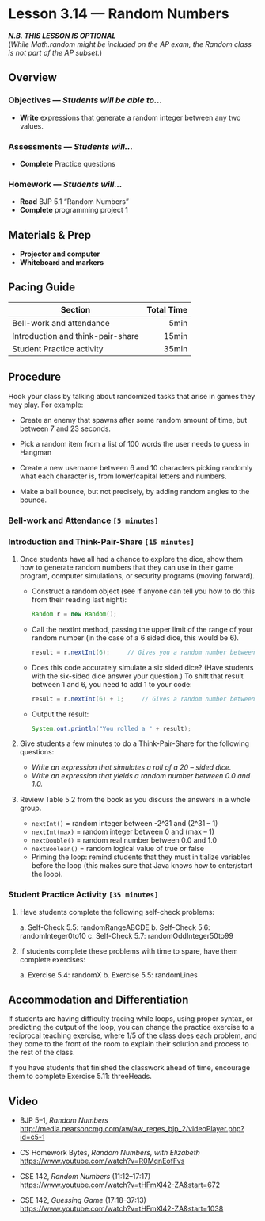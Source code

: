 Lesson 3.14 — Random Numbers
====================================================================================================
_**N.B. THIS LESSON IS OPTIONAL**_<br>
(_While Math.random might be included on the AP exam, the Random class is not part of the AP
subset._)


Overview
--------
### Objectives — _Students will be able to…_
- **Write** expressions that generate a random integer between any two values.

### Assessments — _Students will…_
- **Complete** Practice questions

### Homework — _Students will…_
- **Read** BJP 5.1 “Random Numbers”
- **Complete** programming project 1


Materials & Prep
----------------
- **Projector and computer**
- **Whiteboard and markers**


Pacing Guide
------------
| Section                           | Total Time |
|-----------------------------------|-----------:|
| Bell-work and attendance          |       5min |
| Introduction and think-pair-share |      15min |
| Student Practice activity      |      35min |


Procedure
---------
Hook your class by talking about randomized tasks that arise in games they may play. For example:

- Create an enemy that spawns after some random amount of time, but between 7 and 23 seconds.

- Pick a random item from a list of 100 words the user needs to guess in Hangman

- Create a new username between 6 and 10 characters picking randomly what each character is, from
  lower/capital letters and numbers.

- Make a ball bounce, but not precisely, by adding random angles to the bounce.

### Bell-work and Attendance `[5 minutes]`

### Introduction and Think-Pair-Share `[15 minutes]`

1. Once students have all had a chance to explore the dice, show them how to generate random numbers
   that they can use in their game program, computer simulations, or security programs (moving
   forward).

   - Construct a random object (see if anyone can tell you how to do this from their reading last
     night):

     ``` Java
     Random r = new Random();
     ```

   - Call the nextInt method, passing the upper limit of the range of your random number (in the
     case of a 6 sided dice, this would be 6).

     ``` Java
     result = r.nextInt(6);     // Gives you a random number between 0 - 5.
     ```

   - Does this code accurately simulate a six sided dice? (Have students with the six-sided dice
     answer your question.) To shift that result between 1 and 6, you need to add 1 to your code:

     ``` Java
     result = r.nextInt(6) + 1;     // Gives a random number between 1 - 6.
     ```

   - Output the result:

     ``` Java
     System.out.println("You rolled a " + result);
     ```

2. Give students a few minutes to do a Think-Pair-Share for the following questions:

   - _Write an expression that simulates a roll of a 20 – sided dice._
   - _Write an expression that yields a random number between 0.0 and 1.0._

3. Review Table 5.2 from the book as you discuss the answers in a whole group.

   - `nextInt()` = random integer between -2^31 and (2^31 – 1)
   - `nextInt(max)` = random integer between 0 and (max – 1)
   - `nextDouble()` = random real number between 0.0 and 1.0
   - `nextBoolean()` = random logical value of true or false
   - Priming the loop: remind students that they must initialize variables before the loop (this
     makes sure that Java knows how to enter/start the loop).

### Student Practice Activity `[35 minutes]`

1. Have students complete the following self-check problems:

   a. Self-Check 5.5: randomRangeABCDE
   b. Self-Check 5.6: randomInteger0to10
   c. Self-Check 5.7: randomOddInteger50to99

2. If students complete these problems with time to spare, have them complete exercises:

   a. Exercise 5.4: randomX
   b. Exercise 5.5: randomLines


Accommodation and Differentiation
---------------------------------
If students are having difficulty tracing while loops, using proper syntax, or predicting the output
of the loop, you can change the practice exercise to a reciprocal teaching exercise, where 1/5 of
the class does each problem, and they come to the front of the room to explain their solution and
process to the rest of the class.

If you have students that finished the classwork ahead of time, encourage them to complete
 Exercise 5.11: threeHeads.


Video
-----
- BJP 5–1, _Random Numbers_<br>
  <http://media.pearsoncmg.com/aw/aw_reges_bjp_2/videoPlayer.php?id=c5-1>

- CS Homework Bytes, _Random Numbers, with Elizabeth_<br>
  <https://www.youtube.com/watch?v=R0MqnEofFvs>

- CSE 142, _Random Numbers_ (11:12–17:17)<br>
  <https://www.youtube.com/watch?v=tHFmXl42-ZA&start=672>

- CSE 142, _Guessing Game_ (17:18–37:13)<br>
  <https://www.youtube.com/watch?v=tHFmXl42-ZA&start=1038>
